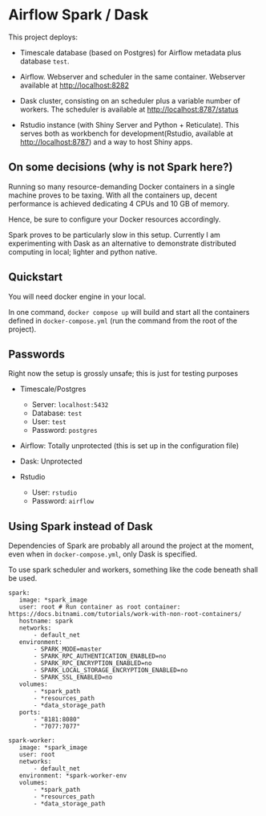 # Airflow Spark / Dask

This project deploys: 

- Timescale database (based on Postgres) for Airflow metadata plus database `test`.

- Airflow. Webserver and scheduler in the same container. Webserver available at [http://localhost:8282](http://localhost:8282/)

- Dask cluster, consisting on an scheduler plus a variable number of workers. The scheduler is available at [http://localhost:8787/status](http://localhost:8787/status)

- Rstudio instance (with Shiny Server and Python + Reticulate). This serves both as workbench for development(Rstudio, available at [http://localhost:8787](http://localhost:8787/)) and a way to host Shiny apps.


## On some decisions (why is not Spark here?)

Running so many resource-demanding Docker containers in a single machine proves to be taxing. With all the containers up, decent performance is achieved dedicating 4 CPUs and 10 GB of memory.

Hence, be sure to configure your Docker resources accordingly. 

Spark proves to be particularly slow in this setup. Currently I am experimenting with Dask as an alternative to demonstrate distributed computing in local; lighter and python native.

## Quickstart

You will need docker engine in your local.

In one command, `docker compose up` will build and start all the containers defined in `docker-compose.yml` (run the command from the root of the project).

## Passwords

Right now the setup is grossly unsafe; this is just for testing purposes

- Timescale/Postgres
  - Server: `localhost:5432`
  - Database: `test`
  - User: `test`
  - Password: `postgres`

- Airflow: Totally unprotected (this is set up in the configuration file)

- Dask: Unprotected

- Rstudio
  - User: `rstudio`
  - Password: `airflow`

## Using Spark instead of Dask

Dependencies of Spark are probably all around the project at the moment, even when in `docker-compose.yml`, only Dask is specified. 

To use spark scheduler and workers, something like the code beneath shall be used.
```
spark:
   image: *spark_image
   user: root # Run container as root container: https://docs.bitnami.com/tutorials/work-with-non-root-containers/
   hostname: spark
   networks:
       - default_net
   environment:
       - SPARK_MODE=master
       - SPARK_RPC_AUTHENTICATION_ENABLED=no
       - SPARK_RPC_ENCRYPTION_ENABLED=no
       - SPARK_LOCAL_STORAGE_ENCRYPTION_ENABLED=no
       - SPARK_SSL_ENABLED=no
   volumes:
       - *spark_path
       - *resources_path
       - *data_storage_path
   ports:
       - "8181:8080"
       - "7077:7077"

spark-worker:
   image: *spark_image
   user: root
   networks:
       - default_net
   environment: *spark-worker-env
   volumes:
       - *spark_path
       - *resources_path
       - *data_storage_path
```

